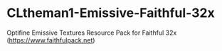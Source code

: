 # CLtheman1-Emissive-Faithful-32x
Optifine Emissive Textures Resource Pack for Faithful 32x (https://www.faithfulpack.net)
